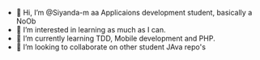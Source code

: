 - 👋 Hi, I’m @Siyanda-m aa Applicaions development student, basically a NoOb
- 👀 I’m interested in learning as much as I can.
- 🌱 I’m currently learning TDD, Mobile development and PHP.
- 💞️ I’m looking to collaborate on other student JAva repo's 


<!---
Siyanda-m/Siyanda-m is a ✨ special ✨ repository because its `README.md` (this file) appears on your GitHub profile.
You can click the Preview link to take a look at your changes.
--->
